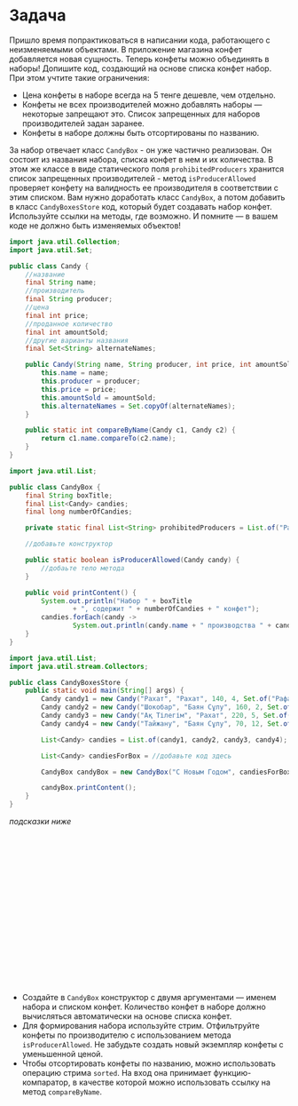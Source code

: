 # Задача

Пришло время попрактиковаться в написании кода, работающего с неизменяемыми объектами.
В приложение магазина конфет добавляется новая сущность. Теперь конфеты можно объединять в наборы! Допишите код,
создающий на основе списка конфет набор. При этом учтите такие ограничения:

- Цена конфеты в наборе всегда на 5 тенге дешевле, чем отдельно.
- Конфеты не всех производителей можно добавлять наборы — некоторые запрещают это. Список запрещенных для наборов
  производителей задан заранее.
- Конфеты в наборе должны быть отсортированы по названию.

За набор отвечает класс `CandyBox` - он уже частично реализован. Он состоит из названия набора, списка конфет в нем и их
количества. В этом же классе в виде статического поля `prohibitedProducers` хранится список запрещенных производителей -
метод `isProducerAllowed` проверяет конфету на валидность ее производителя в соответствии с этим списком. Вам нужно
доработать класс `CandyBox`, а потом добавить в класс `CandyBoxesStore` код, который будет создавать набор конфет.
Используйте ссылки на методы, где возможно. И помните — в вашем коде не должно быть изменяемых объектов!

```java
import java.util.Collection;
import java.util.Set;

public class Candy {
    //название
    final String name;
    //производитель
    final String producer;
    //цена
    final int price;
    //проданное количество
    final int amountSold;
    //другие варианты названия
    final Set<String> alternateNames;

    public Candy(String name, String producer, int price, int amountSold, Collection<String> alternateNames) {
        this.name = name;
        this.producer = producer;
        this.price = price;
        this.amountSold = amountSold;
        this.alternateNames = Set.copyOf(alternateNames);
    }

    public static int compareByName(Candy c1, Candy c2) {
        return c1.name.compareTo(c2.name);
    }
}
```

```java
import java.util.List;

public class CandyBox {
    final String boxTitle;
    final List<Candy> candies;
    final long numberOfCandies;

    private static final List<String> prohibitedProducers = List.of("Рахат");

    //добавьте конструктор

    public static boolean isProducerAllowed(Candy candy) {
        //добаьте тело метода
    }

    public void printContent() {
        System.out.println("Набор " + boxTitle
                + ", содержит " + numberOfCandies + " конфет");
        candies.forEach(candy ->
                System.out.println(candy.name + " производства " + candy.producer + ", цена: " + candy.price));
    }
}
```

```java
import java.util.List;
import java.util.stream.Collectors;

public class CandyBoxesStore {
    public static void main(String[] args) {
        Candy candy1 = new Candy("Рахат", "Рахат", 140, 4, Set.of("Рафаэлло", "Қарақұм"));
        Candy candy2 = new Candy("Шокобар", "Баян Сұлу", 160, 2, Set.of("Шоко", "Баян"));
        Candy candy3 = new Candy("Ақ Тілегім", "Рахат", 220, 5, Set.of("Ақ тілегім", "Ақ тілек"));
        Candy candy4 = new Candy("Тайжану", "Баян Сұлу", 70, 12, Set.of("ТАЙЖАНУ"));

        List<Candy> candies = List.of(candy1, candy2, candy3, candy4);

        List<Candy> candiesForBox = //добавьте код здесь

        CandyBox candyBox = new CandyBox("С Новым Годом", candiesForBox);

        candyBox.printContent();
    }
}
```

_подсказки ниже_

<br><br><br><br><br><br><br><br><br><br><br><br><br><br><br><br>

- Создайте в `CandyBox` конструктор с двумя аргументами — именем набора и списком конфет. Количество конфет в наборе
  должно вычисляться автоматически на основе списка конфет.
- Для формирования набора используйте стрим. Отфильтруйте конфеты по производителю с использованием
  метода `isProducerAllowed`. Не забудьте создать новый экземпляр конфеты с уменьшенной ценой.
- Чтобы отсортировать конфеты по названию, можно использовать операцию стрима `sorted`. На вход она принимает
  функцию-компаратор, в качестве которой можно использовать ссылку на метод `compareByName`.